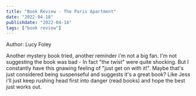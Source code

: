 ```yaml
---
title: "Book Review - The Paris Apartment"
date: "2022-04-18"
publishdate: "2022-04-18"
tags: ["book review"]
---
```


Author: Lucy Foley

Another mystery book tried, another reminder i'm not a big fan.  I'm not suggesting the book was bad - In fact "the twist" were quite shocking.  But I constantly have this gnawing feeling of "just get on with it!".  Maybe that's just considered being suspenseful and suggests it's a great book?  Like Jess i'll just keep rushing head first into danger (read books) and hope the best just works out.
